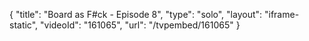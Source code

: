 {
    "title": "Board as F#ck - Episode 8",
    "type": "solo",
    "layout": "iframe-static",
    "videoId": "161065",
    "url": "\/tvpembed\/161065"
}
